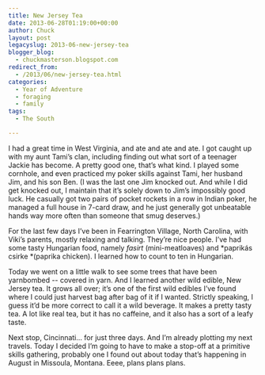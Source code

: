 ```yaml
---
title: New Jersey Tea
date: 2013-06-28T01:19:00+00:00
author: Chuck
layout: post
legacyslug: 2013-06-new-jersey-tea
blogger_blog:
  - chuckmasterson.blogspot.com
redirect_from:
  - /2013/06/new-jersey-tea.html
categories:
  - Year of Adventure
  - foraging
  - family
tags:
  - The South

---
```


I had a great time in West Virginia, and ate and ate and ate. I got caught up
with my aunt Tami’s clan, including finding out what sort of a teenager Jackie
has become. A pretty good one, that’s what kind. I played some cornhole, and
even practiced my poker skills against Tami, her husband Jim, and his son Ben.
(I was the last one Jim knocked out. And while I did get knocked out, I
maintain that it’s solely down to Jim’s impossibly good luck. He casually got
two pairs of pocket rockets in a row in Indian poker, he managed a full house
in 7-card draw, and he just generally got unbeatable hands way more often than
someone that smug deserves.)

For the last few days I’ve been in Fearrington Village, North Carolina, with
Viki’s parents, mostly relaxing and talking. They’re nice people. I’ve had some
tasty Hungarian food, namely *fasirt* (mini-meatloaves) and *paprikás csirke
*(paprika chicken). I learned how to count to ten in Hungarian.

Today we went on a little walk to see some trees that have been yarnbombed --
covered in yarn. And I learned another wild edible, New Jersey tea. It grows
all over; it’s one of the first wild edibles I’ve found where I could just
harvest bag after bag of it if I wanted. Strictly speaking, I guess it’d be
more correct to call it a wild beverage. It makes a pretty tasty tea. A lot
like real tea, but it has no caffeine, and it also has a sort of a leafy taste.

Next stop, Cincinnati… for just three days. And I’m already plotting my next
travels. Today I decided I’m going to have to make a stop-off at a primitive
skills gathering, probably one I found out about today that’s happening in
August in Missoula, Montana. Eeee, plans plans plans.



